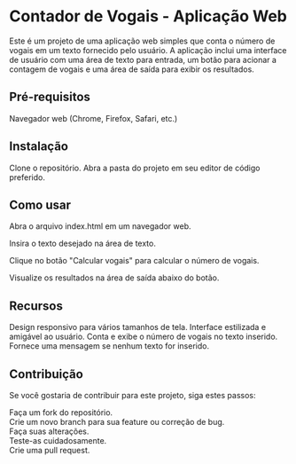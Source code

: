 
# Contador de Vogais - Aplicação Web


Este é um projeto de uma aplicação web simples que conta o número de vogais em um texto fornecido pelo usuário. A aplicação inclui uma interface de usuário com uma área de texto para entrada, um botão para acionar a contagem de vogais e uma área de saída para exibir os resultados.




## Pré-requisitos
Navegador web (Chrome, Firefox, Safari, etc.)


## Instalação

Clone o repositório.
Abra a pasta do projeto em seu editor de código preferido.

## Como usar

Abra o arquivo index.html em um navegador web.

Insira o texto desejado na área de texto.

Clique no botão "Calcular vogais" para calcular o número de vogais.

Visualize os resultados na área de saída abaixo do botão.

## Recursos

Design responsivo para vários tamanhos de tela.
Interface estilizada e amigável ao usuário.
Conta e exibe o número de vogais no texto inserido.
Fornece uma mensagem se nenhum texto for inserido.


## Contribuição
Se você gostaria de contribuir para este projeto, siga estes passos:

Faça um fork do repositório.<br>
Crie um novo branch para sua feature ou correção de bug.<br>
Faça suas alterações.<br>
Teste-as cuidadosamente.<br>
Crie uma pull request.
